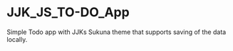 # JJK_JS_TO-DO_App
Simple Todo app with JJKs Sukuna theme that supports saving of the data locally.
